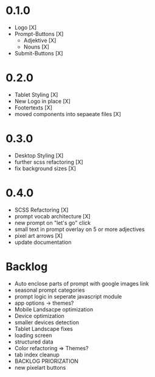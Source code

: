 # 0.1.0

- Logo [X]
- Prompt-Buttons [X]
  - Adjektive [X]
  - Nouns [X]
- Submit-Buttons [X]

# 0.2.0

- Tablet Styling [X]
- New Logo in place [X]
- Footertexts [X]
- moved components into sepaeate files [X]

# 0.3.0

- Desktop Styling [X]
- further scss refactoring [X]
- fix background sizes [X]

# 0.4.0

- SCSS Refactoring [X]
- prompt vocab architecture [X]
- new prompt on "let's go" click
- small text in prompt overlay on 5 or more adjectives
- pixel art arrows [X]
- update documentation

# Backlog

- Auto enclose parts of prompt with google images link
- seasonal prompt categories
- prompt logic in seperate javascript module
- app options -> themes?
- Mobile Landsacpe optimization
- Device optimization
- smaller devices detection
- Tablet Landscape fixes
- loading screen
- structured data
- Color refactoring => Themes?
- tab index cleanup
- BACKLOG PRIORIZATION
- new pixelart buttons